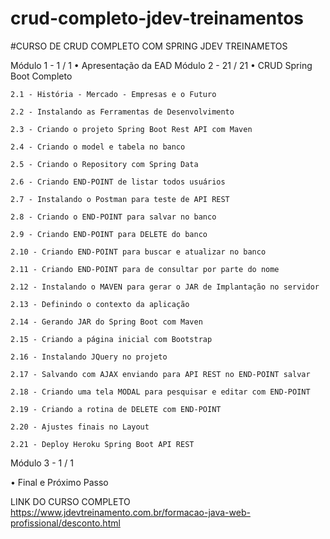 
# crud-completo-jdev-treinamentos
#CURSO DE CRUD COMPLETO COM SPRING JDEV TREINAMETOS


Módulo 1 - 1 / 1
• Apresentação da EAD
Módulo 2 - 21 / 21
• CRUD Spring Boot Completo

    2.1 - História - Mercado - Empresas e o Futuro
    
    2.2 - Instalando as Ferramentas de Desenvolvimento
    
    2.3 - Criando o projeto Spring Boot Rest API com Maven
    
    2.4 - Criando o model e tabela no banco
    
    2.5 - Criando o Repository com Spring Data
    
    2.6 - Criando END-POINT de listar todos usuários
    
    2.7 - Instalando o Postman para teste de API REST
    
    2.8 - Criando o END-POINT para salvar no banco
    
    2.9 - Criando END-POINT para DELETE do banco
    
    2.10 - Criando END-POINT para buscar e atualizar no banco
    
    2.11 - Criando END-POINT para de consultar por parte do nome
    
    2.12 - Instalando o MAVEN para gerar o JAR de Implantação no servidor
    
    2.13 - Definindo o contexto da aplicação
    
    2.14 - Gerando JAR do Spring Boot com Maven
    
    2.15 - Criando a página inicial com Bootstrap
    
    2.16 - Instalando JQuery no projeto
    
    2.17 - Salvando com AJAX enviando para API REST no END-POINT salvar
    
    2.18 - Criando uma tela MODAL para pesquisar e editar com END-POINT
    
    2.19 - Criando a rotina de DELETE com END-POINT
    
    2.20 - Ajustes finais no Layout
    
    2.21 - Deploy Heroku Spring Boot API REST
    
Módulo 3 - 1 / 1

• Final e Próximo Passo

LINK DO CURSO COMPLETO https://www.jdevtreinamento.com.br/formacao-java-web-profissional/desconto.html


